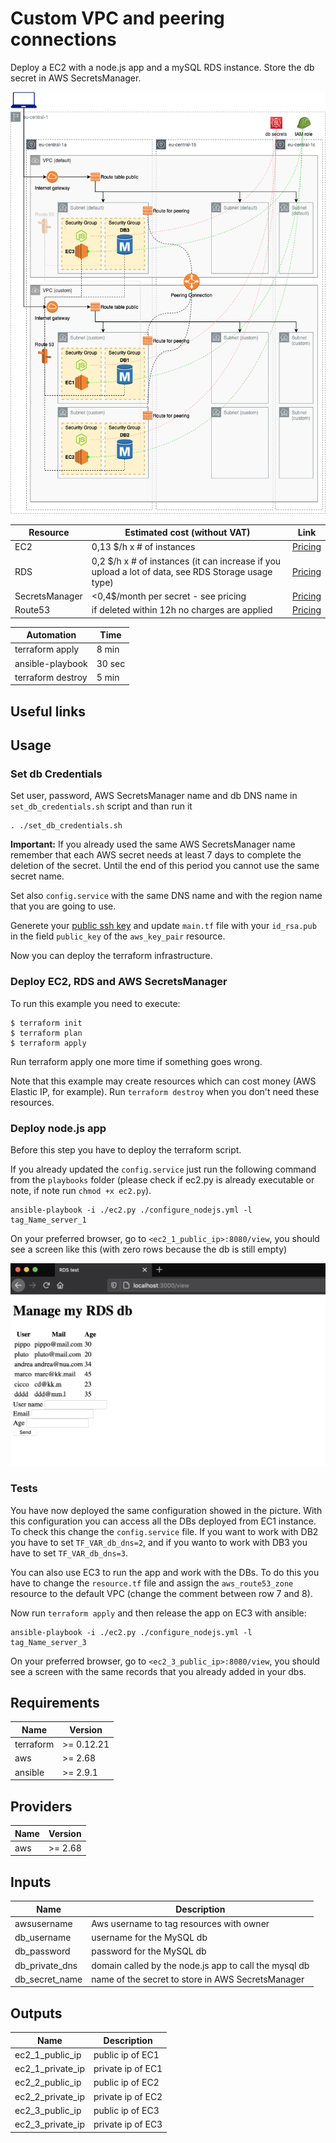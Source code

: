 # Custom VPC and peering connections

Deploy a EC2 with a node.js app and a mySQL RDS instance. Store the db secret in AWS SecretsManager.

![appview](./images/CustomVPCarchitecture.png)


| Resource | Estimated cost (without VAT) | Link |
|------|---------|---------|
| EC2 | 0,13 $/h x # of instances | [Pricing](https://aws.amazon.com/ec2/pricing/on-demand/) |
| RDS | 0,2 $/h x # of instances (it can increase if you upload a lot of data, see RDS Storage usage type)| [Pricing](https://aws.amazon.com/rds/mysql/pricing/?pg=pr&loc=2) |
| SecretsManager | <0,4$/month per secret - see pricing | [Pricing](https://aws.amazon.com/secrets-manager/pricing/) |
| Route53 | if deleted within 12h no charges are applied | [Pricing](https://aws.amazon.com/route53/pricing/) |

| Automation | Time |
|------|---------|
| terraform apply | 8 min |
| ansible-playbook | 30 sec |
| terraform destroy | 5 min |

## Useful links

## Usage

### Set db Credentials

Set user, password, AWS SecretsManager name and db DNS name in `set_db_credentials.sh` script and than run it
```
. ./set_db_credentials.sh
```
**Important:** If you already used the same AWS SecretsManager name remember that each AWS secret needs at least 7 days to complete the deletion of the secret. Until the end of this period you cannot use the same secret name.

Set also `config.service` with the same DNS name and with the region name that you are going to use.

Generete your [public ssh key](https://www.ssh.com/ssh/keygen/) and update `main.tf` file with your `id_rsa.pub` in the field `public_key` of the `aws_key_pair` resource.

Now you can deploy the terraform infrastructure.

### Deploy EC2, RDS and AWS SecretsManager

To run this example you need to execute:

```
$ terraform init
$ terraform plan
$ terraform apply
```
Run terraform apply one more time if something goes wrong.

Note that this example may create resources which can cost money (AWS Elastic IP, for example). Run `terraform destroy` when you don't need these resources.

### Deploy node.js app

Before this step you have to deploy the terraform script.

If you already updated the `config.service` just run the following command from the `playbooks` folder (please check if ec2.py is already executable or note, if note run `chmod +x ec2.py`).
```
ansible-playbook -i ./ec2.py ./configure_nodejs.yml -l tag_Name_server_1
```

On your preferred browser, go to `<ec2_1_public_ip>:8080/view`, you should see a screen like this (with zero rows because the db is still empty)

![appview](./images/appview.png)

### Tests

You have now deployed the same configuration showed in the picture. With this configuration you can access all the DBs deployed from EC1 instance. To check this change the `config.service` file. If you want to work with DB2 you have to set `TF_VAR_db_dns=2`, and if you wanto to work with DB3 you have to set `TF_VAR_db_dns=3`.

You can also use EC3 to run the app and work with the DBs. To do this you have to change the `resource.tf` file and assign the `aws_route53_zone` resource to the default VPC (change the comment between row 7 and 8).

Now run `terraform apply` and then release the app on EC3 with ansible:
```
ansible-playbook -i ./ec2.py ./configure_nodejs.yml -l tag_Name_server_3
```
On your preferred browser, go to `<ec2_3_public_ip>:8080/view`, you should see a screen with the same records that you already added in your dbs.

## Requirements

| Name | Version |
|------|---------|
| terraform | >= 0.12.21 |
| aws | >= 2.68 |
| ansible | >= 2.9.1 |

## Providers

| Name | Version |
|------|---------|
| aws | >= 2.68 |

## Inputs

| Name | Description |
|------|---------|
| awsusername | Aws username to tag resources with owner |
| db_username | username for the MySQL db |
| db_password | password for the MySQL db |
| db_private_dns | domain called by the node.js app to call the mysql db |
| db_secret_name | name of the secret to store in AWS SecretsManager |

## Outputs

| Name | Description |
|------|---------|
| ec2_1_public_ip | public ip of EC1 |
| ec2_1_private_ip | private ip of EC1 |
| ec2_2_public_ip | public ip of EC2 |
| ec2_2_private_ip | private ip of EC2 |
| ec2_3_public_ip | public ip of EC3 |
| ec2_3_private_ip | private ip of EC3 |


<!-- END OF PRE-COMMIT-TERRAFORM DOCS HOOK -->
